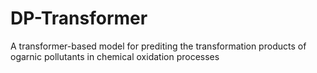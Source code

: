 # DP-Transformer
A transformer-based model for prediting the transformation products of ogarnic pollutants in chemical oxidation processes
